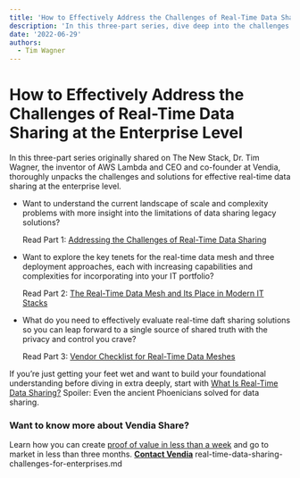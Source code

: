 ```yaml
---
title: 'How to Effectively Address the Challenges of Real-Time Data Sharing at the Enterprise Level'
description: 'In this three-part series, dive deep into the challenges and solutions for evaluating and implementing real-time data sharing with confidence and control.'
date: '2022-06-29'
authors:
  - Tim Wagner
---
```

# How to Effectively Address the Challenges of Real-Time Data Sharing at the Enterprise Level

In this three-part series originally shared on The New Stack, Dr. Tim Wagner, the inventor of AWS Lambda and CEO and co-founder at Vendia, thoroughly unpacks the challenges and solutions for effective real-time data sharing at the enterprise level. 



* Want to understand the current landscape of scale and complexity problems with more insight into the limitations of data sharing legacy solutions? 

    Read Part 1: [Addressing the Challenges of Real-Time Data Sharing](https://thenewstack.io/addressing-the-challenges-of-real-time-data-sharing/)

* Want to explore the key tenets for the real-time data mesh and three deployment approaches, each with increasing capabilities and complexities for incorporating into your IT portfolio? 

    Read Part 2: [The Real-Time Data Mesh and Its Place in Modern IT Stacks](https://thenewstack.io/the-real-time-data-mesh-and-its-place-in-modern-it-stacks/)

* What do you need to effectively evaluate real-time daft sharing solutions so you can leap forward to a single source of shared truth with the privacy and control you crave?

     


    Read Part 3: [Vendor Checklist for Real-Time Data Meshes](https://thenewstack.io/vendor-checklist-for-real-time-data-meshes/)


If you’re just getting your feet wet and want to build your foundational understanding before diving in extra deeply, start with [What Is Real-Time Data Sharing?](https://www.vendia.net/blog/what-is-real-time-data-sharing) Spoiler: Even the ancient Phoenicians solved for data sharing.


### Want to know more about Vendia Share? 

Learn how you can create [proof of value in less than a week](https://www.vendia.net/poc) and go to market in less than three months. **[Contact Vendia](https://www.vendia.net/contact-us)**
real-time-data-sharing-challenges-for-enterprises.md
